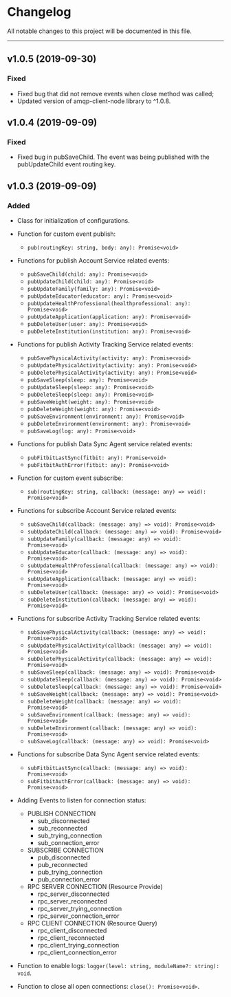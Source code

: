 # Changelog
All notable changes to this project will be documented in this file.

--------
## v1.0.5 (2019-09-30)
### Fixed
- Fixed bug that did not remove events when close method was called;
- Updated version of amqp-client-node library to ^1.0.8.

## v1.0.4 (2019-09-09)
### Fixed
- Fixed bug in pubSaveChild. The event was being published with the pubUpdateChild event routing key.

## v1.0.3 (2019-09-09)
### Added
- Class for initialization of configurations.

- Function for custom event publish:
  - `pub(routingKey: string, body: any): Promise<void>`
  
- Functions for publish Account Service related events:
  - `pubSaveChild(child: any): Promise<void>`
  - `pubUpdateChild(child: any): Promise<void>`
  - `pubUpdateFamily(family: any): Promise<void>`
  - `pubUpdateEducator(educator: any): Promise<void>`
  - `pubUpdateHealthProfessional(healthprofessional: any): Promise<void>`
  - `pubUpdateApplication(application: any): Promise<void>`
  - `pubDeleteUser(user: any): Promise<void>`
  - `pubDeleteInstitution(institution: any): Promise<void>`
  
- Functions for publish Activity Tracking Service related events:
  - `pubSavePhysicalActivity(activity: any): Promise<void>`
  - `pubUpdatePhysicalActivity(activity: any): Promise<void>`
  - `pubDeletePhysicalActivity(activity: any): Promise<void>`
  - `pubSaveSleep(sleep: any): Promise<void>`
  - `pubUpdateSleep(sleep: any): Promise<void>`
  - `pubDeleteSleep(sleep: any): Promise<void>`
  - `pubSaveWeight(weight: any): Promise<void>`
  - `pubDeleteWeight(weight: any): Promise<void>`
  - `pubSaveEnvironment(environment: any): Promise<void>`
  - `pubDeleteEnvironment(environment: any): Promise<void>`
  - `pubSaveLog(log: any): Promise<void>`
  
- Functions for publish Data Sync Agent service related events:
  - `pubFitbitLastSync(fitbit: any): Promise<void>`
  - `pubFitbitAuthError(fitbit: any): Promise<void>`

- Function for custom event subscribe:
  - `sub(routingKey: string, callback: (message: any) => void): Promise<void>`
  
- Functions for subscribe Account Service related events:
  - `subSaveChild(callback: (message: any) => void): Promise<void>`
  - `subUpdateChild(callback: (message: any) => void): Promise<void>`
  - `subUpdateFamily(callback: (message: any) => void): Promise<void>`
  - `subUpdateEducator(callback: (message: any) => void): Promise<void>`
  - `subUpdateHealthProfessional(callback: (message: any) => void): Promise<void>`
  - `subUpdateApplication(callback: (message: any) => void): Promise<void>`
  - `subDeleteUser(callback: (message: any) => void): Promise<void>`
  - `subDeleteInstitution(callback: (message: any) => void): Promise<void>`
  
- Functions for subscribe Activity Tracking Service related events:
  - `subSavePhysicalActivity(callback: (message: any) => void): Promise<void>`
  - `subUpdatePhysicalActivity(callback: (message: any) => void): Promise<void>`
  - `subDeletePhysicalActivity(callback: (message: any) => void): Promise<void>`
  - `subSaveSleep(callback: (message: any) => void): Promise<void>`
  - `subUpdateSleep(callback: (message: any) => void): Promise<void>`
  - `subDeleteSleep(callback: (message: any) => void): Promise<void>`
  - `subSaveWeight(callback: (message: any) => void): Promise<void>`
  - `subDeleteWeight(callback: (message: any) => void): Promise<void>`
  - `subSaveEnvironment(callback: (message: any) => void): Promise<void>`
  - `subDeleteEnvironment(callback: (message: any) => void): Promise<void>`
  - `subSaveLog(callback: (message: any) => void): Promise<void>`

- Functions for subscribe Data Sync Agent service related events:
  - `subFitbitLastSync(callback: (message: any) => void): Promise<void>`
  - `subFitbitAuthError(callback: (message: any) => void): Promise<void>`
  
- Adding Events to listen for connection status:
  - PUBLISH CONNECTION
    - sub_disconnected
    - sub_reconnected
    - sub_trying_connection
    - sub_connection_error
  - SUBSCRIBE CONNECTION
    - pub_disconnected
    - pub_reconnected
    - pub_trying_connection
    - pub_connection_error
  - RPC SERVER CONNECTION (Resource Provide)
    - rpc_server_disconnected
    - rpc_server_reconnected
    - rpc_server_trying_connection
    - rpc_server_connection_error    
  - RPC CLIENT CONNECTION  (Resource Query)
    - rpc_client_disconnected
    - rpc_client_reconnected
    - rpc_client_trying_connection
    - rpc_client_connection_error
    
- Function to enable logs: `logger(level: string, moduleName?: string): void`.

- Function to close all open connections: `close(): Promise<void>`.
    


